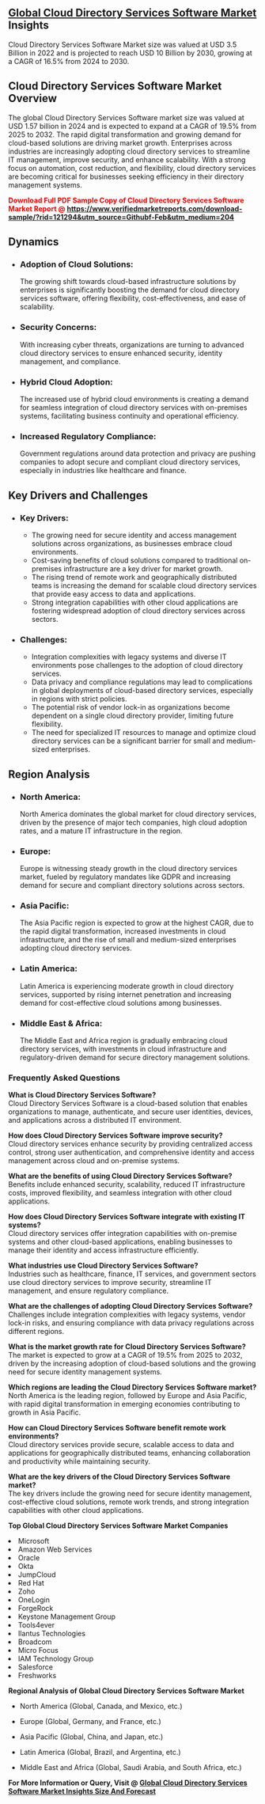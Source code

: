 <h2><a href="https://www.verifiedmarketreports.com/download-sample/?rid=121294&amp;utm_source=Githubf&amp;utm_medium=204" target="_blank">Global Cloud Directory Services Software Market</a> Insights</h2><p>Cloud Directory Services Software Market size was valued at USD 3.5 Billion in 2022 and is projected to reach USD 10 Billion by 2030, growing at a CAGR of 16.5% from 2024 to 2030.</p><p> <h2>Cloud Directory Services Software Market Overview</h2> <p>The global Cloud Directory Services Software market size was valued at USD 1.57 billion in 2024 and is expected to expand at a CAGR of 19.5% from 2025 to 2032. The rapid digital transformation and growing demand for cloud-based solutions are driving market growth. Enterprises across industries are increasingly adopting cloud directory services to streamline IT management, improve security, and enhance scalability. With a strong focus on automation, cost reduction, and flexibility, cloud directory services are becoming critical for businesses seeking efficiency in their directory management systems.</p> <p><strong><p><span class=""><span style="color: #ff0000;"><strong>Download Full PDF Sample Copy of Cloud Directory Services Software Market Report</strong> @ </span><a href="https://www.verifiedmarketreports.com/download-sample/?rid=121294&amp;utm_source=Githubf-Feb&amp;utm_medium=204" target="_blank">https://www.verifiedmarketreports.com/download-sample/?rid=121294&amp;utm_source=Githubf-Feb&amp;utm_medium=204</a></span></p></strong></p> <h2>Dynamics</h2> <ul> <li><h3>Adoption of Cloud Solutions:</h3> The growing shift towards cloud-based infrastructure solutions by enterprises is significantly boosting the demand for cloud directory services software, offering flexibility, cost-effectiveness, and ease of scalability.</li> <li><h3>Security Concerns:</h3> With increasing cyber threats, organizations are turning to advanced cloud directory services to ensure enhanced security, identity management, and compliance.</li> <li><h3>Hybrid Cloud Adoption:</h3> The increased use of hybrid cloud environments is creating a demand for seamless integration of cloud directory services with on-premises systems, facilitating business continuity and operational efficiency.</li> <li><h3>Increased Regulatory Compliance:</h3> Government regulations around data protection and privacy are pushing companies to adopt secure and compliant cloud directory services, especially in industries like healthcare and finance.</li> </ul> <h2>Key Drivers and Challenges</h2> <ul> <li><h3>Key Drivers:</h3> <ul> <li>The growing need for secure identity and access management solutions across organizations, as businesses embrace cloud environments.</li> <li>Cost-saving benefits of cloud solutions compared to traditional on-premises infrastructure are a key driver for market growth.</li> <li>The rising trend of remote work and geographically distributed teams is increasing the demand for scalable cloud directory services that provide easy access to data and applications.</li> <li>Strong integration capabilities with other cloud applications are fostering widespread adoption of cloud directory services across sectors.</li> </ul> </li> <li><h3>Challenges:</h3> <ul> <li>Integration complexities with legacy systems and diverse IT environments pose challenges to the adoption of cloud directory services.</li> <li>Data privacy and compliance regulations may lead to complications in global deployments of cloud-based directory services, especially in regions with strict policies.</li> <li>The potential risk of vendor lock-in as organizations become dependent on a single cloud directory provider, limiting future flexibility.</li> <li>The need for specialized IT resources to manage and optimize cloud directory services can be a significant barrier for small and medium-sized enterprises.</li> </ul> </li> </ul> <h2>Region Analysis</h2> <ul> <li><h3>North America:</h3> North America dominates the global market for cloud directory services, driven by the presence of major tech companies, high cloud adoption rates, and a mature IT infrastructure in the region.</li> <li><h3>Europe:</h3> Europe is witnessing steady growth in the cloud directory services market, fueled by regulatory mandates like GDPR and increasing demand for secure and compliant directory solutions across sectors.</li> <li><h3>Asia Pacific:</h3> The Asia Pacific region is expected to grow at the highest CAGR, due to the rapid digital transformation, increased investments in cloud infrastructure, and the rise of small and medium-sized enterprises adopting cloud directory services.</li> <li><h3>Latin America:</h3> Latin America is experiencing moderate growth in cloud directory services, supported by rising internet penetration and increasing demand for cost-effective cloud solutions among businesses.</li> <li><h3>Middle East & Africa:</h3> The Middle East and Africa region is gradually embracing cloud directory services, with investments in cloud infrastructure and regulatory-driven demand for secure directory management solutions.</li> </ul> <h3>Frequently Asked Questions</h3> <p><strong>What is Cloud Directory Services Software?</strong><br>Cloud Directory Services Software is a cloud-based solution that enables organizations to manage, authenticate, and secure user identities, devices, and applications across a distributed IT environment.</p> <p><strong>How does Cloud Directory Services Software improve security?</strong><br>Cloud directory services enhance security by providing centralized access control, strong user authentication, and comprehensive identity and access management across cloud and on-premise systems.</p> <p><strong>What are the benefits of using Cloud Directory Services Software?</strong><br>Benefits include enhanced security, scalability, reduced IT infrastructure costs, improved flexibility, and seamless integration with other cloud applications.</p> <p><strong>How does Cloud Directory Services Software integrate with existing IT systems?</strong><br>Cloud directory services offer integration capabilities with on-premise systems and other cloud-based applications, enabling businesses to manage their identity and access infrastructure efficiently.</p> <p><strong>What industries use Cloud Directory Services Software?</strong><br>Industries such as healthcare, finance, IT services, and government sectors use cloud directory services to improve security, streamline IT management, and ensure regulatory compliance.</p> <p><strong>What are the challenges of adopting Cloud Directory Services Software?</strong><br>Challenges include integration complexities with legacy systems, vendor lock-in risks, and ensuring compliance with data privacy regulations across different regions.</p> <p><strong>What is the market growth rate for Cloud Directory Services Software?</strong><br>The market is expected to grow at a CAGR of 19.5% from 2025 to 2032, driven by the increasing adoption of cloud-based solutions and the growing need for secure identity management systems.</p> <p><strong>Which regions are leading the Cloud Directory Services Software market?</strong><br>North America is the leading region, followed by Europe and Asia Pacific, with rapid digital transformation in emerging economies contributing to growth in Asia Pacific.</p> <p><strong>How can Cloud Directory Services Software benefit remote work environments?</strong><br>Cloud directory services provide secure, scalable access to data and applications for geographically distributed teams, enhancing collaboration and productivity while maintaining security.</p> <p><strong>What are the key drivers of the Cloud Directory Services Software market?</strong><br>The key drivers include the growing need for secure identity management, cost-effective cloud solutions, remote work trends, and strong integration capabilities with other cloud applications.</p> </p><p><strong>Top Global Cloud Directory Services Software Market Companies</strong></p><div data-test-id=""><p><li>Microsoft</li><li> Amazon Web Services</li><li> Oracle</li><li> Okta</li><li> JumpCloud</li><li> Red Hat</li><li> Zoho</li><li> OneLogin</li><li> ForgeRock</li><li> Keystone Management Group</li><li> Tools4ever</li><li> Ilantus Technologies</li><li> Broadcom</li><li> Micro Focus</li><li> IAM Technology Group</li><li> Salesforce</li><li> Freshworks</li></p><div><strong>Regional Analysis of&nbsp;Global Cloud Directory Services Software Market</strong></div><ul><li dir="ltr"><p dir="ltr">North America&nbsp;(Global, Canada, and Mexico, etc.)</p></li><li dir="ltr"><p dir="ltr">Europe (Global, Germany, and France, etc.)</p></li><li dir="ltr"><p dir="ltr">Asia Pacific&nbsp;(Global, China, and Japan, etc.)</p></li><li dir="ltr"><p dir="ltr">Latin America&nbsp;(Global, Brazil, and Argentina, etc.)</p></li><li dir="ltr">Middle East and Africa&nbsp;(Global, Saudi Arabia, and South Africa, etc.)</li></ul><p><strong>For More Information or Query, Visit @&nbsp;</strong><strong><a href="https://www.verifiedmarketreports.com/product/global-cloud-directory-services-software-market-2019-by-company-regions-type-and-application-forecast-to-2024/?utm_source=Githubf&amp;utm_medium=204" target="_blank">Global Cloud Directory Services Software Market Insights Size And Forecast</a></strong></p></div>
